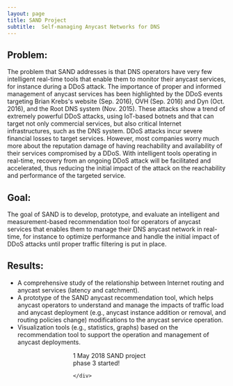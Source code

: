 ```yaml
---
layout: page
title: SAND Project
subtitle:  Self-managing Anycast Networks for DNS
---
```





##  Problem:

The problem that SAND addresses is that DNS operators have very few
intelligent real-time tools that enable them to monitor their anycast
services, for instance during a DDoS attack. The importance of proper
and informed management of anycast services has been highlighted by
the DDoS events targeting Brian Krebs's  website (Sep. 2016), OVH
(Sep. 2016) and Dyn (Oct. 2016), and the Root DNS system (Nov. 2015).
These attacks show a trend of extremely powerful DDoS attacks, using
IoT-based botnets and that can target not only commercial services,
but also critical Internet infrastructures, such as the DNS system.
DDoS attacks incur severe financial losses to target services.
However, most companies worry much more about the reputation damage of
having reachability and availability of their services compromised by
a DDoS. With intelligent tools operating in real-time, recovery from
an ongoing DDoS attack will be facilitated and accelerated, thus
reducing the initial impact of the attack on the reachability and
performance of the targeted service.

## Goal:

The goal of SAND is to develop, prototype, and evaluate an
intelligent and measurement-based recommendation tool for operators of
anycast services that enables them to manage their DNS anycast network
in real-time, for instance to optimize performance and handle the
initial impact of DDoS attacks until proper traffic filtering is put
in place.


## Results:

* A comprehensive study of the relationship between Internet routing and anycast services (latency and catchment). 
* A prototype of the SAND anycast recommendation tool, which helps anycast operators to understand and manage the impacts of traffic load and anycast deployment (e.g., anycast instance addition or removal, and routing policies change) modifications to the anycast service operation.
* Visualization tools (e.g., statistics, graphs) based on the recommendation tool to support the operation and management of anycast deployments.

<div style="margin:1% 30% 1% 30%" class="container">
	<div class="row">
    	<div class="col-sx-12 col-sm-6 col-lg-6">
			<div class="box">							
				<div class="icon">
					<div class="image"><i class="fa fa-file-text-o"></i></div>
					<div class="info">
						<p align="left" margin-left:"5px">
						<span class="badge">1 May 2018</span> SAND project phase 3 started!<br>
						</p>
					</div>
				</div>
				<div class="space"></div>
			</div> 
		</div>
			
	</div>
</div>
